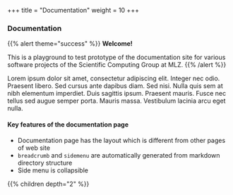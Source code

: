 +++
title = "Documentation"
weight = 10
+++

### Documentation

{{% alert theme="success" %}}
**Welcome!**

This is a playground to test prototype of the documentation site for 
various software projects of the Scientific Computing Group at MLZ.
{{% /alert %}}


Lorem ipsum dolor sit amet, consectetur adipiscing elit. Integer nec odio. Praesent libero. Sed cursus ante dapibus diam. Sed nisi. Nulla quis sem at nibh elementum imperdiet. Duis sagittis ipsum. Praesent mauris. Fusce nec tellus sed augue semper porta. Mauris massa. Vestibulum lacinia arcu eget nulla. 

#### Key features of the documentation page

* Documentation page has the layout which is different from other pages of web site
* `breadcrumb` and `sidemenu` are automatically generated from markdown directory structure
* Side menu is collapsible

{{% children depth="2" %}}
